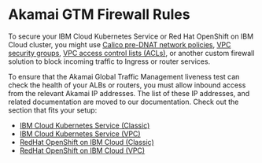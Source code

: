 # Akamai GTM Firewall Rules

To secure your IBM Cloud Kubernetes Service or Red Hat OpenShift on IBM Cloud cluster, you might use [Calico pre-DNAT network policies](https://cloud.ibm.com/docs/containers?topic=containers-network_policies), [VPC security groups](https://cloud.ibm.com/docs/containers?topic=containers-vpc-network-policy#security_groups), [VPC access control lists (ACLs)](https://cloud.ibm.com/docs/containers?topic=containers-vpc-network-policy#acls), or another custom firewall solution to block incoming traffic to Ingress or router services.

To ensure that the Akamai Global Traffic Management liveness test can check the health of your ALBs or routers, you must allow inbound access from the relevant Akamai IP addresses. The list of these IP addresses, and related documentation are moved to our documentation. Check out the section that fits your setup:
 - [IBM Cloud Kubernetes Service (Classic)](https://cloud.ibm.com/docs/containers?topic=containers-firewall#firewall-ingress-domain-monitor)
 - [IBM Cloud Kubernetes Service (VPC)](https://cloud.ibm.com/docs/containers?topic=containers-vpc-firewall#firewall-ingress-domain-monitor)
 - [RedHat OpenShift on IBM Cloud (Classic)](https://cloud.ibm.com/docs/openshift?topic=openshift-firewall#firewall-ingress-domain-monitor)
 - [RedHat OpenShift on IBM Cloud (VPC)](https://cloud.ibm.com/docs/openshift?topic=openshift-vpc-firewall#firewall-ingress-domain-monitor)

